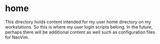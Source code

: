 # home
This directory holds content intended for my user home directory on my workstations.
So this is where my user login scripts belong.
In the future, perhaps there will be additional content as well such as configuration files for NeoVim.

